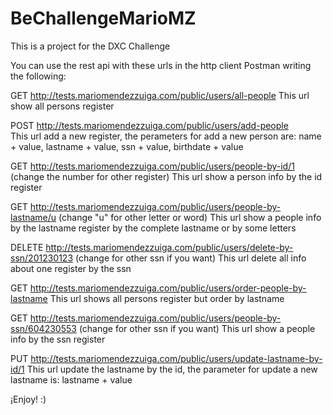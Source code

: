 # BeChallengeMarioMZ
This is a project for the DXC Challenge

You can use the rest api with these urls in the http client Postman writing the following:

GET    http://tests.mariomendezzuiga.com/public/users/all-people 
This url show all persons register

POST	 http://tests.mariomendezzuiga.com/public/users/add-people	
This url add a new register, the perameters for add a new person are: name + value, lastname + value, ssn + value, birthdate + value

GET	    http://tests.mariomendezzuiga.com/public/users/people-by-id/1 (change the number for other register)
This url show a person info by the id register

GET	    http://tests.mariomendezzuiga.com/public/users/people-by-lastname/u (change "u" for other letter or word)
This url show a people info by the lastname register by the complete lastname or by some letters

DELETE	http://tests.mariomendezzuiga.com/public/users/delete-by-ssn/201230123 (change for other ssn if you want)
This url delete all info about one register by the ssn

GET	    http://tests.mariomendezzuiga.com/public/users/order-people-by-lastname	
This url shows all persons register but order by lastname

GET	    http://tests.mariomendezzuiga.com/public/users/people-by-ssn/604230553 (change for other ssn if you want)
This url show a people info by the ssn register

PUT	    http://tests.mariomendezzuiga.com/public/users/update-lastname-by-id/1
This url update the lastname by the id, the parameter for update a new lastname is: lastname + value

¡Enjoy! :)



